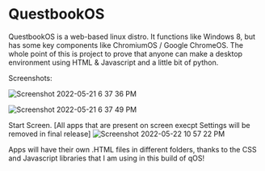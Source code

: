 # QuestbookOS
QuestbookOS is a web-based linux distro. It functions like Windows 8, but has some key components like ChromiumOS / Google ChromeOS.
The whole point of this is project to prove that anyone can make a desktop environment using HTML & Javascript and a little bit of python.

Screenshots:

![Screenshot 2022-05-21 6 37 36 PM](https://user-images.githubusercontent.com/61961329/169674051-b4747b17-d11c-45a4-9c85-9582a5199b9c.png)

![Screenshot 2022-05-21 6 37 49 PM](https://user-images.githubusercontent.com/61961329/169674050-601086d1-2225-4c00-86d0-cd2ba33c0360.png)

Start Screen. [All apps that are present on screen execpt Settings will be removed in final release]
![Screenshot 2022-05-22 10 57 22 PM](https://user-images.githubusercontent.com/61961329/169747922-c24096ae-9155-4ad6-b588-edcc565e973f.png)

Apps will have their own .HTML files in different folders, thanks to the CSS and Javascript libraries that I am using in this build of qOS!
